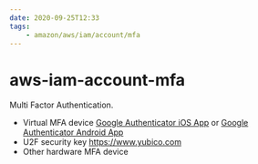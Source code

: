 ```yaml
---
date: 2020-09-25T12:33
tags:
    - amazon/aws/iam/account/mfa
---
```


# aws-iam-account-mfa

Multi Factor Authentication.

* Virtual MFA device [Google Authenticator iOS App](https://apps.apple.com/us/app/google-authenticator/id388497605) or [Google Authenticator Android App](https://play.google.com/store/apps/details?id=com.google.android.apps.authenticator2&hl=en_US)
* U2F security key <https://www.yubico.com>
* Other hardware MFA device